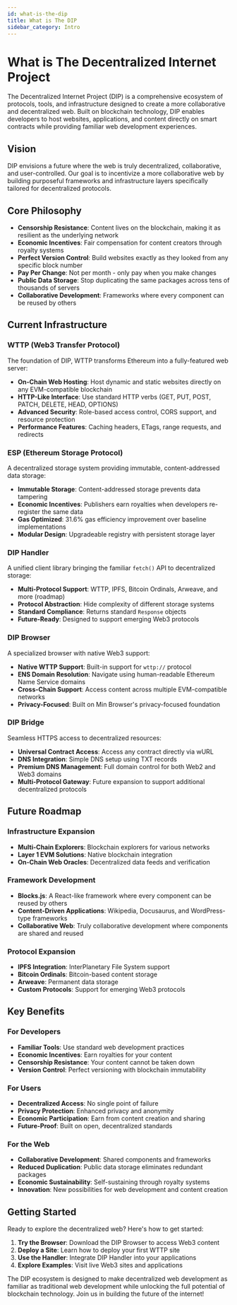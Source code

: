 ```yaml
---
id: what-is-the-dip
title: What is The DIP
sidebar_category: Intro
---
```


# What is The Decentralized Internet Project

The Decentralized Internet Project (DIP) is a comprehensive ecosystem of protocols, tools, and infrastructure designed to create a more collaborative and decentralized web. Built on blockchain technology, DIP enables developers to host websites, applications, and content directly on smart contracts while providing familiar web development experiences.

## Vision

DIP envisions a future where the web is truly decentralized, collaborative, and user-controlled. Our goal is to incentivize a more collaborative web by building purposeful frameworks and infrastructure layers specifically tailored for decentralized protocols.

## Core Philosophy

- **Censorship Resistance**: Content lives on the blockchain, making it as resilient as the underlying network
- **Economic Incentives**: Fair compensation for content creators through royalty systems
- **Perfect Version Control**: Build websites exactly as they looked from any specific block number
- **Pay Per Change**: Not per month - only pay when you make changes
- **Public Data Storage**: Stop duplicating the same packages across tens of thousands of servers
- **Collaborative Development**: Frameworks where every component can be reused by others

## Current Infrastructure

### WTTP (Web3 Transfer Protocol)
The foundation of DIP, WTTP transforms Ethereum into a fully-featured web server:

- **On-Chain Web Hosting**: Host dynamic and static websites directly on any EVM-compatible blockchain
- **HTTP-Like Interface**: Use standard HTTP verbs (GET, PUT, POST, PATCH, DELETE, HEAD, OPTIONS)
- **Advanced Security**: Role-based access control, CORS support, and resource protection
- **Performance Features**: Caching headers, ETags, range requests, and redirects

### ESP (Ethereum Storage Protocol)
A decentralized storage system providing immutable, content-addressed data storage:

- **Immutable Storage**: Content-addressed storage prevents data tampering
- **Economic Incentives**: Publishers earn royalties when developers re-register the same data
- **Gas Optimized**: 31.6% gas efficiency improvement over baseline implementations
- **Modular Design**: Upgradeable registry with persistent storage layer

### DIP Handler
A unified client library bringing the familiar `fetch()` API to decentralized storage:

- **Multi-Protocol Support**: WTTP, IPFS, Bitcoin Ordinals, Arweave, and more (roadmap)
- **Protocol Abstraction**: Hide complexity of different storage systems
- **Standard Compliance**: Returns standard `Response` objects
- **Future-Ready**: Designed to support emerging Web3 protocols

### DIP Browser
A specialized browser with native Web3 support:

- **Native WTTP Support**: Built-in support for `wttp://` protocol
- **ENS Domain Resolution**: Navigate using human-readable Ethereum Name Service domains
- **Cross-Chain Support**: Access content across multiple EVM-compatible networks
- **Privacy-Focused**: Built on Min Browser's privacy-focused foundation

### DIP Bridge
Seamless HTTPS access to decentralized resources:

- **Universal Contract Access**: Access any contract directly via wURL
- **DNS Integration**: Simple DNS setup using TXT records
- **Premium DNS Management**: Full domain control for both Web2 and Web3 domains
- **Multi-Protocol Gateway**: Future expansion to support additional decentralized protocols

## Future Roadmap

### Infrastructure Expansion
- **Multi-Chain Explorers**: Blockchain explorers for various networks
- **Layer 1 EVM Solutions**: Native blockchain integration
- **On-Chain Web Oracles**: Decentralized data feeds and verification

### Framework Development
- **Blocks.js**: A React-like framework where every component can be reused by others
- **Content-Driven Applications**: Wikipedia, Docusaurus, and WordPress-type frameworks
- **Collaborative Web**: Truly collaborative development where components are shared and reused

### Protocol Expansion
- **IPFS Integration**: InterPlanetary File System support
- **Bitcoin Ordinals**: Bitcoin-based content storage
- **Arweave**: Permanent data storage
- **Custom Protocols**: Support for emerging Web3 protocols

## Key Benefits

### For Developers
- **Familiar Tools**: Use standard web development practices
- **Economic Incentives**: Earn royalties for your content
- **Censorship Resistance**: Your content cannot be taken down
- **Version Control**: Perfect versioning with blockchain immutability

### For Users
- **Decentralized Access**: No single point of failure
- **Privacy Protection**: Enhanced privacy and anonymity
- **Economic Participation**: Earn from content creation and sharing
- **Future-Proof**: Built on open, decentralized standards

### For the Web
- **Collaborative Development**: Shared components and frameworks
- **Reduced Duplication**: Public data storage eliminates redundant packages
- **Economic Sustainability**: Self-sustaining through royalty systems
- **Innovation**: New possibilities for web development and content creation

## Getting Started

Ready to explore the decentralized web? Here's how to get started:

1. **Try the Browser**: Download the DIP Browser to access Web3 content
2. **Deploy a Site**: Learn how to deploy your first WTTP site
3. **Use the Handler**: Integrate DIP Handler into your applications
4. **Explore Examples**: Visit live Web3 sites and applications

The DIP ecosystem is designed to make decentralized web development as familiar as traditional web development while unlocking the full potential of blockchain technology. Join us in building the future of the internet!
